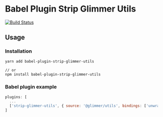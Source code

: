 # Babel Plugin Strip Glimmer Utils
[![Build Status](https://travis-ci.org/chadhietala/babel-plugin-strip-glimmer-utils.svg?branch=master)](https://travis-ci.org/chadhietala/babel-plugin-strip-glimmer-utils)

## Usage

### Installation
```sh
yarn add babel-plugin-strip-glimmer-utils

// or
npm install babel-plugin-strip-glimmer-utils
```

### Babel plugin example

```js
plugins: [
  ...
  ['strip-glimmer-utils', { source: '@glimmer/utils', bindings: ['unwrap' /*, 'expect' */] }]
]
```
